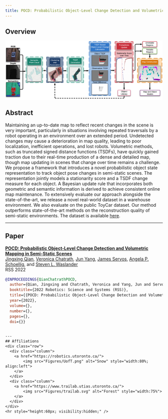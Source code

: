 ```yaml
---
title: POCD: Probabilistic Object-Level Change Detection and Volumetric Mapping in Semi-Static Scenes
---
```


<style>
.row {
  display: flex;
}

/* Create three equal columns that sits next to each other */
.column {
  flex: 33.33%;
  padding: 0px;
}
</style>

## Overview
<p style="text-align:center;"><img
    src="Figures/POCD_pipeline.pdf" align="center">
</p>

## Abstract
Maintaining an up-to-date map to reflect recent changes in the scene is very important, particularly in situations involving repeated traversals by a robot operating in an environment over an extended period. Undetected changes may cause a deterioration in map quality, leading to poor localization, inefficient operations, and lost robots. Volumetric methods, such as truncated signed distance functions (TSDFs), have quickly gained traction due to their real-time production of a dense and detailed map, though map updating in scenes that change over time remains a challenge. We propose a framework that introduces a novel probabilistic object state representation to track object pose changes in semi-static scenes. The representation jointly models a stationarity score and a TSDF change measure for each object. A Bayesian update rule that incorporates both geometric and semantic information is derived to achieve consistent online map maintenance. To extensively evaluate our approach alongside the state-of-the-art, we release a novel real-world dataset in a warehouse environment. We also evaluate on the public ToyCar dataset. Our method outperforms state-of-the-art methods on the reconstruction quality of semi-static environments. The dataset is available [here](https://github.com/Viky397/TorWICDataset).

---
## Paper
**[POCD: Probabilistic Object-Level Change Detection and Volumetric Mapping in Semi-Static Scenes](https://arxiv.org/abs/2205.01202)**\
[Jingxing Qian](https://scholar.google.com/citations?user=OZk7X80AAAAJ&hl=en&authuser=1), [Veronica Chatrath](https://scholar.google.com/citations?user=yRjO8GYAAAAJ&hl=en&authuser=1), [Jun Yang](https://scholar.google.com/citations?user=kf0gAOAAAAAJ&hl=en), [James Servos](https://scholar.google.com/citations?hl=en&authuser=1&user=S-cpmfYAAAAJ), [Angela P. Schoellig](https://scholar.google.com/citations?user=QMfeRz0AAAAJ&hl=en&authuser=1), and [Steven L. Waslander](https://scholar.google.com/citations?user=jY_Bcd8AAAAJ&hl=en)\
RSS 2022

```bibtex
@INPROCEEDINGS{QianChatrathPOCD,
  author={Qian, Jingxing and Chatrath, Veronica and Yang, Jun and Servos, James and Schoellig, Angela and Waslander, Steven L.},
  booktitle={2022 Robotics: Science and Systems (RSS)}, 
  title={{POCD: Probabilistic Object-Level Change Detection and Volumetric Mapping in Semi-Static Scenes}}, 
  year={2022},
  volume={},
  number={},
  pages={},
  doi={}}
```
```

---
## Affiliations
<div class="row">
  <div class="column">
    <a href="https://robotics.utoronto.ca/">
        <img src="Figures/UofT.png" alt="Snow" style="width:80%; align:left">
    </a>
  </div>
  <div class="column">
    <a href="https://www.trailab.utias.utoronto.ca/">
        <img src="Figures/trailab.svg" alt="Forest" style="width:75%">
    </a>
  </div>
</div>
<hr style="height:60px; visibility:hidden;" />
